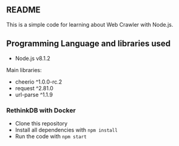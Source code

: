 ## README
This is a simple code for learning about Web Crawler with Node.js.

## Programming Language and libraries used

  - Node.js v8.1.2

Main libraries:
  - cheerio ^1.0.0-rc.2
  - request ^2.81.0
  - url-parse ^1.1.9
  
### RethinkDB with Docker
- Clone this repository
- Install all dependencies with `npm install`
- Run the code with `npm start`